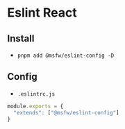 # Eslint React

## Install
+ `pnpm add @msfw/eslint-config -D`

## Config
+ `.eslintrc.js`
```js
module.exports = {
  "extends": ["@msfw/eslint-config"]
}
```
